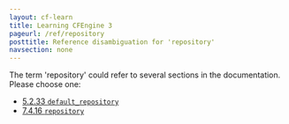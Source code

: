 ```yaml
---
layout: cf-learn
title: Learning CFEngine 3
pageurl: /ref/repository
posttitle: Reference disambiguation for 'repository'
navsection: none
---
```


The term 'repository' could refer to several sections in the documentation. Please choose one:

- [5\.2\.33 <code>default\_repository</code>](https://cfengine.com/manuals/cf3-reference.html#default_repository-in-agent)
- [7\.4\.16 <code>repository</code>](https://cfengine.com/manuals/cf3-reference.html#repository-in-files)
